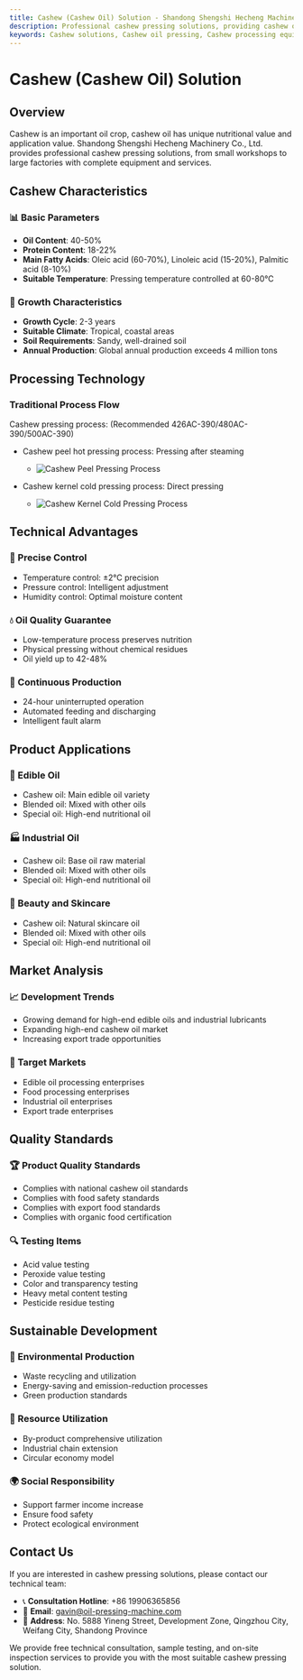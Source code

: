 ```yaml
---
title: Cashew (Cashew Oil) Solution - Shandong Shengshi Hecheng Machinery Co., Ltd.
description: Professional cashew pressing solutions, providing cashew oil processing equipment and technical services, oil content 40-50%, rich in oleic acid, using cold pressing process to preserve nutrition, meeting high-end edible oil and industrial lubricant needs.
keywords: Cashew solutions, Cashew oil pressing, Cashew processing equipment, Cashew oil production line, Cashew cold pressing process, Cashew oil press, Cashew oil extraction, Cashew oilseed processing, Cashew oil pressing equipment, Cashew oil production equipment
---
```


# Cashew (Cashew Oil) Solution

## Overview

Cashew is an important oil crop, cashew oil has unique nutritional value and application value. Shandong Shengshi Hecheng Machinery Co., Ltd. provides professional cashew pressing solutions, from small workshops to large factories with complete equipment and services.

## Cashew Characteristics

### 📊 Basic Parameters
- **Oil Content**: 40-50%
- **Protein Content**: 18-22%
- **Main Fatty Acids**: Oleic acid (60-70%), Linoleic acid (15-20%), Palmitic acid (8-10%)
- **Suitable Temperature**: Pressing temperature controlled at 60-80℃

### 🌱 Growth Characteristics
- **Growth Cycle**: 2-3 years
- **Suitable Climate**: Tropical, coastal areas
- **Soil Requirements**: Sandy, well-drained soil
- **Annual Production**: Global annual production exceeds 4 million tons

## Processing Technology

### Traditional Process Flow

Cashew pressing process: (Recommended 426AC-390/480AC-390/500AC-390)
+ Cashew peel hot pressing process: Pressing after steaming
    + ![Cashew Peel Pressing Process](/images/腰果皮热榨工艺Hot%20pressing%20process%20of%20cashew%20peel.png)

+ Cashew kernel cold pressing process: Direct pressing
    + ![Cashew Kernel Cold Pressing Process](/images/腰果仁冷榨工艺_Cold%20pressing%20process%20of%20cashew%20kernels_.png)

## Technical Advantages

### 🎯 Precise Control
- Temperature control: ±2℃ precision
- Pressure control: Intelligent adjustment
- Humidity control: Optimal moisture content

### 💧 Oil Quality Guarantee
- Low-temperature process preserves nutrition
- Physical pressing without chemical residues
- Oil yield up to 42-48%

### 🔄 Continuous Production
- 24-hour uninterrupted operation
- Automated feeding and discharging
- Intelligent fault alarm

## Product Applications

### 🍳 Edible Oil
- Cashew oil: Main edible oil variety
- Blended oil: Mixed with other oils
- Special oil: High-end nutritional oil

### 🏭 Industrial Oil
- Cashew oil: Base oil raw material
- Blended oil: Mixed with other oils
- Special oil: High-end nutritional oil

### 💄 Beauty and Skincare
- Cashew oil: Natural skincare oil
- Blended oil: Mixed with other oils
- Special oil: High-end nutritional oil

## Market Analysis

### 📈 Development Trends
- Growing demand for high-end edible oils and industrial lubricants
- Expanding high-end cashew oil market
- Increasing export trade opportunities

### 🎯 Target Markets
- Edible oil processing enterprises
- Food processing enterprises
- Industrial oil enterprises
- Export trade enterprises

## Quality Standards

### 🏆 Product Quality Standards
- Complies with national cashew oil standards
- Complies with food safety standards
- Complies with export food standards
- Complies with organic food certification

### 🔍 Testing Items
- Acid value testing
- Peroxide value testing
- Color and transparency testing
- Heavy metal content testing
- Pesticide residue testing

## Sustainable Development

### 🌱 Environmental Production
- Waste recycling and utilization
- Energy-saving and emission-reduction processes
- Green production standards

### 🔄 Resource Utilization
- By-product comprehensive utilization
- Industrial chain extension
- Circular economy model

### 🌍 Social Responsibility
- Support farmer income increase
- Ensure food safety
- Protect ecological environment

## Contact Us

If you are interested in cashew pressing solutions, please contact our technical team:

- 📞 **Consultation Hotline**: +86 19906365856
- 📧 **Email**: gavin@oil-pressing-machine.com
- 📍 **Address**: No. 5888 Yineng Street, Development Zone, Qingzhou City, Weifang City, Shandong Province

We provide free technical consultation, sample testing, and on-site inspection services to provide you with the most suitable cashew pressing solution.